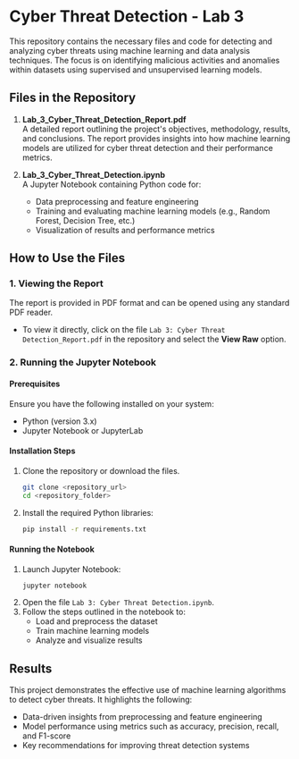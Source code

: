 # Cyber Threat Detection - Lab 3  

This repository contains the necessary files and code for detecting and analyzing cyber threats using machine learning and data analysis techniques. The focus is on identifying malicious activities and anomalies within datasets using supervised and unsupervised learning models.  

## Files in the Repository  

1. **Lab_3_Cyber_Threat_Detection_Report.pdf**  
   A detailed report outlining the project's objectives, methodology, results, and conclusions. The report provides insights into how machine learning models are utilized for cyber threat detection and their performance metrics.  

2. **Lab_3_Cyber_Threat_Detection.ipynb**  
   A Jupyter Notebook containing Python code for:  
   - Data preprocessing and feature engineering  
   - Training and evaluating machine learning models (e.g., Random Forest, Decision Tree, etc.)  
   - Visualization of results and performance metrics  

## How to Use the Files  

### 1. Viewing the Report  
The report is provided in PDF format and can be opened using any standard PDF reader.  
- To view it directly, click on the file `Lab 3: Cyber Threat Detection_Report.pdf` in the repository and select the **View Raw** option.  

### 2. Running the Jupyter Notebook  

#### Prerequisites  
Ensure you have the following installed on your system:  
- Python (version 3.x)  
- Jupyter Notebook or JupyterLab  

#### Installation Steps  
1. Clone the repository or download the files.  
   ```bash  
   git clone <repository_url>  
   cd <repository_folder>  
   ```  
2. Install the required Python libraries:  
   ```bash  
   pip install -r requirements.txt  
   ```  

#### Running the Notebook  
1. Launch Jupyter Notebook:  
   ```bash  
   jupyter notebook  
   ```  
2. Open the file `Lab 3: Cyber Threat Detection.ipynb`.  
3. Follow the steps outlined in the notebook to:  
   - Load and preprocess the dataset  
   - Train machine learning models  
   - Analyze and visualize results  

## Results  
This project demonstrates the effective use of machine learning algorithms to detect cyber threats. It highlights the following:  
- Data-driven insights from preprocessing and feature engineering  
- Model performance using metrics such as accuracy, precision, recall, and F1-score  
- Key recommendations for improving threat detection systems  

